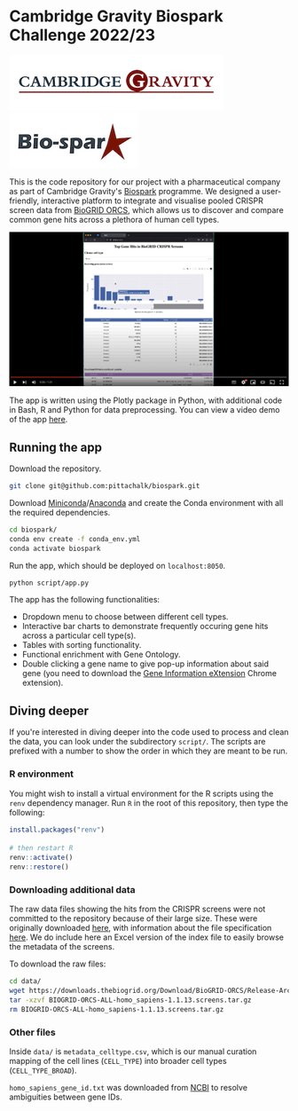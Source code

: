 # Cambridge Gravity Biospark Challenge 2022/23

[![Cambridge Gravity](assets/cambridge_gravity.png)](http://www.gravity.cam.ac.uk/ "Cambridge Gravity")
[![Biospark](assets/biospark.jpg)](http://www.gravity.cam.ac.uk/bio-spark/ "Biospark")

This is the code repository for our project with a pharmaceutical company as part of Cambridge Gravity's [Biospark](http://www.gravity.cam.ac.uk/bio-spark/) programme. We designed a user-friendly, interactive platform to integrate and visualise pooled CRISPR screen data from [BioGRID ORCS](https://orcs.thebiogrid.org/), which allows us to discover and compare common gene hits across a plethora of human cell types.

[![App demo](assets/app_screenshot.png)](https://www.youtube.com/watch?v=6jy8oFITiXo "App demo")

The app is written using the Plotly package in Python, with additional code in Bash, R and Python for data preprocessing. You can view a video demo of the app [here](https://www.youtube.com/watch?v=6jy8oFITiXo).

## Running the app
Download the repository.
```sh
git clone git@github.com:pittachalk/biospark.git
```

Download [Miniconda](https://docs.conda.io/en/latest/miniconda.html)/[Anaconda](https://www.anaconda.com/) and create the Conda environment with all the required dependencies.
```sh
cd biospark/
conda env create -f conda_env.yml
conda activate biospark
```

Run the app, which should be deployed on `localhost:8050`.
```sh
python script/app.py
```

The app has the following functionalities:

* Dropdown menu to choose between different cell types.
* Interactive bar charts to demonstrate frequently occuring gene hits across a particular cell type(s).
* Tables with sorting functionality.
* Functional enrichment with Gene Ontology.
* Double clicking a gene name to give pop-up information about said gene (you need to download the [Gene Information eXtension](https://gene-info.org/) Chrome extension).


## Diving deeper
If you're interested in diving deeper into the code used to process and clean the data, you can look under the subdirectory `script/`. The scripts are prefixed with a number to show the order in which they are meant to be run.

### R environment
You might wish to install a virtual environment for the R scripts using the `renv` dependency manager. Run `R` in the root of this repository, then type the following:
```r
install.packages("renv")

# then restart R
renv::activate()
renv::restore()
```

### Downloading additional data
The raw data files showing the hits from the CRISPR screens were not committed to the repository because of their large size. These were originally downloaded [here](https://downloads.thebiogrid.org/File/BioGRID-ORCS/Release-Archive/BIOGRID-ORCS-1.1.13/BIOGRID-ORCS-ALL-homo_sapiens-1.1.13.screens.tar.gz), with information about the file specification [here](https://wiki.thebiogrid.org/doku.php/orcs:downloads). We do include here an Excel version of the index file to easily browse the metadata of the screens.

To download the raw files:
```sh
cd data/
wget https://downloads.thebiogrid.org/Download/BioGRID-ORCS/Release-Archive/BIOGRID-ORCS-1.1.13/BIOGRID-ORCS-ALL-homo_sapiens-1.1.13.screens.tar.gz
tar -xzvf BIOGRID-ORCS-ALL-homo_sapiens-1.1.13.screens.tar.gz
rm BIOGRID-ORCS-ALL-homo_sapiens-1.1.13.screens.tar.gz 
```

### Other files
Inside `data/` is `metadata_celltype.csv`, which is our manual curation mapping of the cell lines (`CELL_TYPE`) into broader cell types (`CELL_TYPE_BROAD`).

`homo_sapiens_gene_id.txt` was downloaded from [NCBI](https://www.ncbi.nlm.nih.gov/gene/?term=Homo+sapiens) to resolve ambiguities between gene IDs.


